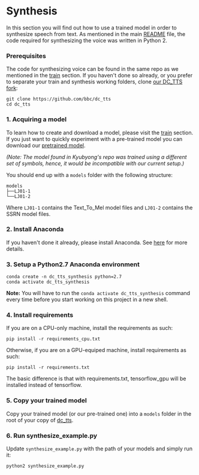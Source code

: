 # Synthesis

In this section you will find out how to use a trained model in order to synthesize speech from text. As mentioned in the main [README](../README.md) file, the code required for synthesizing the voice was written in Python 2.

### Prerequisites

The code for synthesizing voice can be found in the same repo as we mentioned in the [train](../train) section. If you haven't done so already, or you prefer to separate your train and synthesis working folders, clone [our DC_TTS fork](https://github.com/bbc/dc_tts):
```
git clone https://github.com/bbc/dc_tts
cd dc_tts
```

### 1. Acquiring a model
To learn how to create and download a model, please visit the [train](../train) section. If you just want to quickly experiment with a pre-trained model you can download our [pretrained model](https://www.dropbox.com/s/dum57sx8cmtugol/ljspeech_model_v1.2.tar.gz?dl=0). 

*(Note: The model found in Kyubyong's repo was trained using a different set of symbols, hence, it would be incompatible with our current setup.)*

You should end up with a `models` folder with the following structure:

```
models
├──LJ01-1
└──LJ01-2
```

Where `LJ01-1` contains the Text\_To\_Mel model files and `LJ01-2` contains the SSRN model files.

### 2. Install Anaconda
If you haven't done it already, please install Anaconda. See [here](https://docs.anaconda.com/anaconda/install/) for more details.

### 3. Setup a Python2.7 Anaconda environment
```
conda create -n dc_tts_synthesis python=2.7
conda activate dc_tts_synthesis
```
**Note:** You will have to run the `conda activate dc_tts_synthesis` command every time before you start working on this project in a new shell.

### 4. Install requirements
If you are on a CPU-only machine, install the requirements as such:
```
pip install -r requirements_cpu.txt
```

Otherwise, if you are on a GPU-equiped machine, install requirements as such:
```
pip install -r requirements.txt
```

The basic difference is that with requirements.txt, tensorflow_gpu will be installed instead of tensorflow.

### 5. Copy your trained model

Copy your trained model (or our pre-trained one) into a `models` folder in the root of your copy of [dc_tts](https://github.com/bbc/dc_tts).

### 6. Run synthesize_example.py

Update `synthesize_example.py` with the path of your models and simply run it:
```
python2 synthesize_example.py
```


